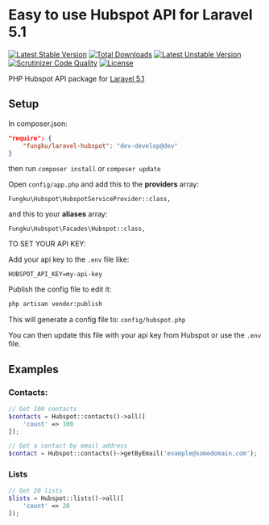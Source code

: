 Easy to use Hubspot API for Laravel 5.1
===================

[![Latest Stable Version](https://poser.pugx.org/fungku/laravel-hubspot/v/stable.svg)](https://packagist.org/packages/fungku/laravel-hubspot)
[![Total Downloads](https://poser.pugx.org/fungku/laravel-hubspot/downloads.svg)](https://packagist.org/packages/fungku/laravel-hubspot)
[![Latest Unstable Version](https://poser.pugx.org/fungku/laravel-hubspot/v/unstable.svg)](https://packagist.org/packages/fungku/laravel-hubspot)
[![Scrutinizer Code Quality](https://scrutinizer-ci.com/g/fungku/laravel-hubspot-api/badges/quality-score.png?b=master)](https://scrutinizer-ci.com/g/fungku/laravel-hubspot-api/?branch=master)
[![License](https://poser.pugx.org/fungku/laravel-hubspot/license.svg)](https://packagist.org/packages/fungku/laravel-hubspot)

PHP Hubspot API package for [Laravel 5.1](http://laravel.com/)

## Setup

In composer.json:

```json
"require": {
	"fungku/laravel-hubspot": "dev-develop@dev"
}
```

then run `composer install` or `composer update`

Open `config/app.php` and add this to the **providers** array:

```
Fungku\Hubspot\HubspotServiceProvider::class,
```

and this to your **aliases** array:

```
Fungku\Hubspot\Facades\Hubspot::class,
```

TO SET YOUR API KEY:

Add your api key to the `.env` file like: 

```
HUBSPOT_API_KEY=my-api-key
```

Publish the config file to edit it:

```bash
php artisan vendor:publish
```

This will generate a config file to: `config/hubspot.php`

You can then update this file with your api key from Hubspot or use the `.env` file.


## Examples

### Contacts:

```php
// Get 100 contacts
$contacts = Hubspot::contacts()->all([
	'count' => 100
]);

// Get a contact by email address
$contact = Hubspot::contacts()->getByEmail('example@somedomain.com');

```

### Lists

```php
// Get 20 lists
$lists = Hubspot::lists()->all([
	'count' => 20
]);

```

